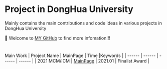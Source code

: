 # Project in DongHua University

Mainly contains the main contributions and code ideas in various projects in DongHua University



🤗 Welcome to [MY GitHub](https://github.com/June24-Wu) to find more infomation!!!  

#
Main Work
| Project Name | MainPage | Time |Keywords |
| ------ | ------ | ------ | ------ |
| 2021 MCM/ICM | [MainPage](https://github.com/June24-Wu/Project_in_DHU/tree/master/2021%20MCM) | 2021.01 | Finalist Award |



